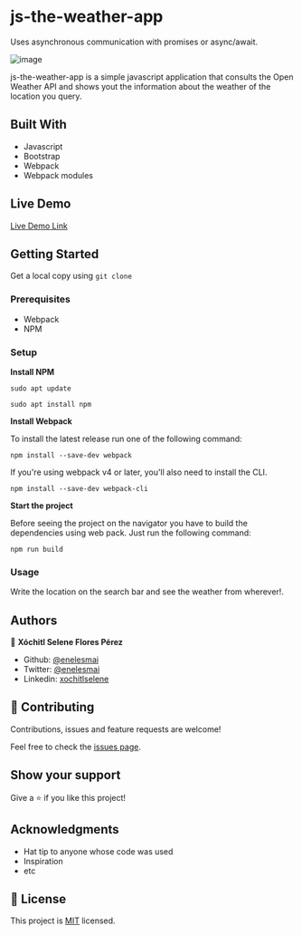 # js-the-weather-app
Uses asynchronous communication with promises or async/await.

![image](https://user-images.githubusercontent.com/5160907/88316965-3576b700-ccde-11ea-99c0-5b47d0681402.png)

js-the-weather-app is a simple javascript application that consults the Open Weather API and shows yout the information about the weather of the location you query.

## Built With

- Javascript
- Bootstrap
- Webpack
- Webpack modules

## Live Demo

[Live Demo Link](http://raw.githack.com/enelesmai/js-the-weather-app/feature-app/dist/index.html)


## Getting Started

Get a local copy using `git clone`

### Prerequisites
* Webpack
* NPM

### Setup

**Install NPM**

    sudo apt update
    
    sudo apt install npm

**Install Webpack**

To install the latest release run one of the following command:

    npm install --save-dev webpack

If you're using webpack v4 or later, you'll also need to install the CLI.

    npm install --save-dev webpack-cli

**Start the project**

Before seeing the project on the navigator you have to build the dependencies using web pack. Just run the following command:

    npm run build


### Usage

Write the location on the search bar and see the weather from wherever!.


## Authors

👤 **Xóchitl Selene Flores Pérez**

- Github: [@enelesmai](https://github.com/enelesmai)
- Twitter: [@enelesmai](https://twitter.com/enelesmai)
- Linkedin: [xochitlselene](https://linkedin.com/in/xochitlselene)


## 🤝 Contributing

Contributions, issues and feature requests are welcome!

Feel free to check the [issues page](issues/).

## Show your support

Give a ⭐️ if you like this project!

## Acknowledgments

- Hat tip to anyone whose code was used
- Inspiration
- etc

## 📝 License

This project is [MIT](lic.url) licensed.